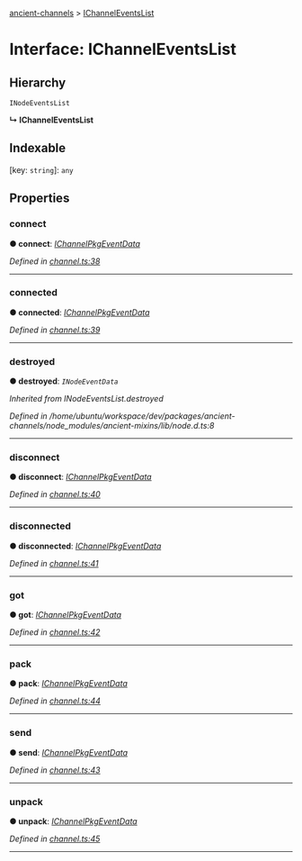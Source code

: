 [ancient-channels](../README.md) > [IChannelEventsList](../interfaces/ichanneleventslist.md)



# Interface: IChannelEventsList

## Hierarchy


 `INodeEventsList`

**↳ IChannelEventsList**







## Indexable

\[key: `string`\]:&nbsp;`any`

## Properties
<a id="connect"></a>

###  connect

**●  connect**:  *[IChannelPkgEventData](ichannelpkgeventdata.md)* 

*Defined in [channel.ts:38](https://github.com/AncientSouls/Channels/blob/1389a58/src/lib/channel.ts#L38)*





___

<a id="connected"></a>

###  connected

**●  connected**:  *[IChannelPkgEventData](ichannelpkgeventdata.md)* 

*Defined in [channel.ts:39](https://github.com/AncientSouls/Channels/blob/1389a58/src/lib/channel.ts#L39)*





___

<a id="destroyed"></a>

###  destroyed

**●  destroyed**:  *`INodeEventData`* 

*Inherited from INodeEventsList.destroyed*

*Defined in /home/ubuntu/workspace/dev/packages/ancient-channels/node_modules/ancient-mixins/lib/node.d.ts:8*





___

<a id="disconnect"></a>

###  disconnect

**●  disconnect**:  *[IChannelPkgEventData](ichannelpkgeventdata.md)* 

*Defined in [channel.ts:40](https://github.com/AncientSouls/Channels/blob/1389a58/src/lib/channel.ts#L40)*





___

<a id="disconnected"></a>

###  disconnected

**●  disconnected**:  *[IChannelPkgEventData](ichannelpkgeventdata.md)* 

*Defined in [channel.ts:41](https://github.com/AncientSouls/Channels/blob/1389a58/src/lib/channel.ts#L41)*





___

<a id="got"></a>

###  got

**●  got**:  *[IChannelPkgEventData](ichannelpkgeventdata.md)* 

*Defined in [channel.ts:42](https://github.com/AncientSouls/Channels/blob/1389a58/src/lib/channel.ts#L42)*





___

<a id="pack"></a>

###  pack

**●  pack**:  *[IChannelPkgEventData](ichannelpkgeventdata.md)* 

*Defined in [channel.ts:44](https://github.com/AncientSouls/Channels/blob/1389a58/src/lib/channel.ts#L44)*





___

<a id="send"></a>

###  send

**●  send**:  *[IChannelPkgEventData](ichannelpkgeventdata.md)* 

*Defined in [channel.ts:43](https://github.com/AncientSouls/Channels/blob/1389a58/src/lib/channel.ts#L43)*





___

<a id="unpack"></a>

###  unpack

**●  unpack**:  *[IChannelPkgEventData](ichannelpkgeventdata.md)* 

*Defined in [channel.ts:45](https://github.com/AncientSouls/Channels/blob/1389a58/src/lib/channel.ts#L45)*





___


